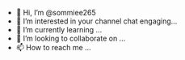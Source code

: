 - 👋 Hi, I’m @sommiee265
- 👀 I’m interested in your channel chat engaging...
- 🌱 I’m currently learning ...
- 💞️ I’m looking to collaborate on ...
- 📫 How to reach me ...

<!---
sommiee265/sommiee265 is a ✨ special ✨ repository because its `README.md` (this file) appears on your GitHub profile.
You can click the Preview link to take a look at your changes.
--->
